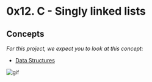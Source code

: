 # 0x12. C - Singly linked lists
## Concepts
*For this project, we expect you to look at this concept:*
* [Data Structures](https://intranet.alxswe.com/concepts/120)


![gif](https://s3.amazonaws.com/intranet-projects-files/holbertonschool-low_level_programming/229/giphy-3.gif)
